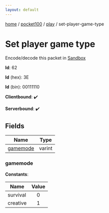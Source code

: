 ```yaml
---
layout: default
---
```


[home](/)  /  [pocket100](/protocol/pocket100)  /  [play](/protocol/pocket100/play)  /  set-player-game-type

# Set player game type

Encode/decode this packet in [Sandbox](../../../sandbox/pocket100#Play.SetPlayerGameType)

**Id**: 62

**Id** (hex): 3E

**Id** (bin): 00111110

**Clientbound**: ✔️

**Serverbound**: ✔️

## Fields

Name | Type
---|---
[gamemode](#gamemode) | varint

### gamemode

**Constants**:

Name | Value
---|:---:
survival | 0
creative | 1
